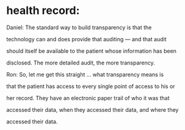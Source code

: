 # health record:

Daniel: The standard way to build transparency is that the

technology can and does provide that auditing — and that audit

should itself be available to the patient whose information has been

disclosed. The more detailed audit, the more transparency.

Ron: So, let me get this straight … what transparency means is

that the patient has access to every single point of access to his or

her record. They have an electronic paper trail of who it was that

accessed their data, when they accessed their data, and where they

accessed their data.